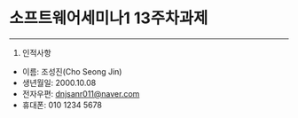 # 소프트웨어세미나1 13주차과제
---
1. 인적사항   
* 이름: 조성진(Cho Seong Jin)   
* 생년월일: 2000.10.08   
* 전자우편: dnjsanr011@naver.com   
* 휴대폰: 010 1234 5678   
